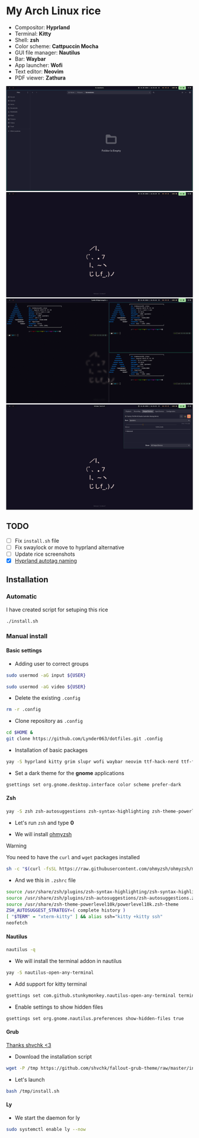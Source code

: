 # My Arch Linux rice

- Compositor: **Hyprland** 
- Terminal: **Kitty** 
- Shell: **zsh** 
- Color scheme: **Cattpuccin Mocha** 
- GUI file manager: **Nautilus** 
- Bar: **Waybar** 
- App launcher: **Wofi** 
- Text editor: **Neovim** 
- PDF viewer: **Zathura** 

![Screenshot 1](pics/pic_1.png)
![Screenshot 1](pics/pic_2.png)
![Screenshot 1](pics/pic_3.png)
![Screenshot 1](pics/pic_4.png)

## TODO
- [ ] Fix `install.sh` file
- [ ] Fix swaylock or move to hyprland alternative
- [ ] Update rice screenshots
- [x] [Hyprland autotag naming](https://github.com/hyprland-community/hyprland-autoname-workspaces)

## Installation

### Automatic
I have created script for setuping this rice
```bash
./install.sh
```

### Manual install
#### Basic settings

- Adding user to correct groups

```bash
sudo usermod -aG input ${USER}
```

```bash
sudo usermod -aG video ${USER}
```

- Delete the existing `.config`

``` bash
rm -r .config
```

- Clone repository as `.config`
``` bash
cd $HOME &
git clone https://github.com/Lynder063/dotfiles.git .config
```

- Installation of basic packages

``` bash
yay -S hyprland kitty grim slupr wofi waybar neovim ttf-hack-nerd ttf-font-awesome noto-fonts-emoji network-manager-applet blueman-applet dunst hyprpaper swaylock-effects catppuccin-gtk-theme-mocha-gnome hyprshot polk - keyring ly nwg-look neofetch nautilus ocs-url wget curl xdg-desktop-portal-hyprland tela-icon-theme
```

- Set a dark theme for the **gnome** applications

``` bash
gsettings set org.gnome.desktop.interface color scheme prefer-dark
```
#### Zsh

``` bash
yay -S zsh zsh-autosuggestions zsh-syntax-highlighting zsh-theme-powerlevel10k
```

- Let's run `zsh` and type **0**

- We will install [ohmyzsh](https://ohmyz.sh/#install)

> [!WARNING]
> You need to have the `curl` and `wget` packages installed


``` bash
sh -c "$(curl -fsSL https://raw.githubusercontent.com/ohmyzsh/ohmyzsh/master/tools/install.sh)"
```

- And we this in `.zshrc` file
``` bash
source /usr/share/zsh/plugins/zsh-syntax-highlighting/zsh-syntax-highlighting.zsh
source /usr/share/zsh/plugins/zsh-autosuggestions/zsh-autosuggestions.zsh
source /usr/share/zsh-theme-powerlevel10k/powerlevel10k.zsh-theme
ZSH_AUTOSUGGEST_STRATEGY=( complete history )
[ "$TERM" = "xterm-kitty" ] && alias ssh="kitty +kitty ssh"
neofetch
```

#### Nautilus
 
``` bash
nautilus -q
```

- We will install the terminal addon in nautilus

``` bash
yay -S nautilus-open-any-terminal
```

- Add support for kitty terminal

``` bash
gsettings set com.github.stunkymonkey.nautilus-open-any-terminal terminal kitty
```

- Enable settings to show hidden files


```bash
gsettings set org.gnome.nautilus.preferences show-hidden-files true
```

#### Grub
[Thanks shvchk <3](https://github.com/shvchk/fallout-grub-theme?tab=readme-ov-file)

- Download the installation script

``` bash
wget -P /tmp https://github.com/shvchk/fallout-grub-theme/raw/master/install.sh
```

- Let's launch
``` bash
bash /tmp/install.sh
```

#### Ly

- We start the daemon for ly
``` bash
sudo systemctl enable ly --now
```

